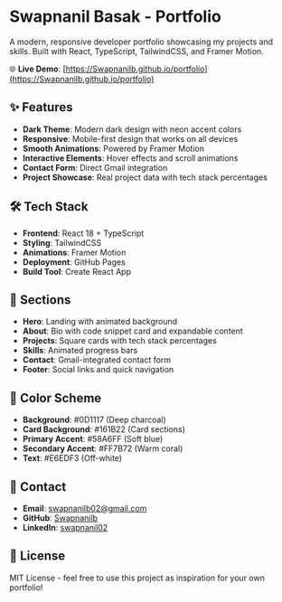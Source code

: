 # Swapnanil Basak - Portfolio

A modern, responsive developer portfolio showcasing my projects and skills. Built with React, TypeScript, TailwindCSS, and Framer Motion.

🌐 **Live Demo**: [https://Swapnanilb.github.io/portfolio](https://Swapnanilb.github.io/portfolio)

## ✨ Features

- **Dark Theme**: Modern dark design with neon accent colors
- **Responsive**: Mobile-first design that works on all devices
- **Smooth Animations**: Powered by Framer Motion
- **Interactive Elements**: Hover effects and scroll animations
- **Contact Form**: Direct Gmail integration
- **Project Showcase**: Real project data with tech stack percentages

## 🛠️ Tech Stack

- **Frontend**: React 18 + TypeScript
- **Styling**: TailwindCSS
- **Animations**: Framer Motion
- **Deployment**: GitHub Pages
- **Build Tool**: Create React App


## 📱 Sections

- **Hero**: Landing with animated background
- **About**: Bio with code snippet card and expandable content
- **Projects**: Square cards with tech stack percentages
- **Skills**: Animated progress bars
- **Contact**: Gmail-integrated contact form
- **Footer**: Social links and quick navigation

## 🎨 Color Scheme

- **Background**: #0D1117 (Deep charcoal)
- **Card Background**: #161B22 (Card sections)
- **Primary Accent**: #58A6FF (Soft blue)
- **Secondary Accent**: #FF7B72 (Warm coral)
- **Text**: #E6EDF3 (Off-white)

## 📧 Contact

- **Email**: swapnanilb02@gmail.com
- **GitHub**: [Swapnanilb](https://github.com/Swapnanilb)
- **LinkedIn**: [swapnanil02](https://www.linkedin.com/in/swapnanil02/)

## 📄 License

MIT License - feel free to use this project as inspiration for your own portfolio!